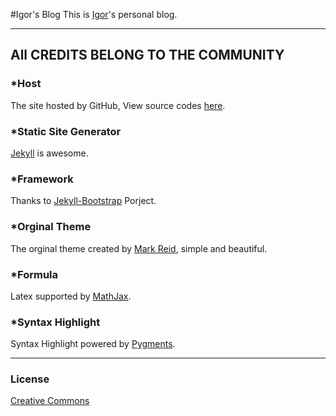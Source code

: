 #Igor's Blog
This is [Igor](http://igorw.org)'s personal blog.

---

## All CREDITS BELONG TO THE COMMUNITY

### *Host
The site hosted by GitHub, View source codes [here](https://github.com/waigx/blog).

### *Static Site Generator
[Jekyll](https://github.com/mojombo/jekyll) is awesome.

### *Framework
Thanks to [Jekyll-Bootstrap](http://jekyllbootstrap.com) Porject.

### *Orginal Theme
The orginal theme created by [Mark Reid](http://mark.reid.name), simple and beautiful.

### *Formula
Latex supported by [MathJax](http://www.mathjax.org/).

### *Syntax Highlight
Syntax Highlight powered by [Pygments](http://pygments.org/).

---
### License

[Creative Commons](http://creativecommons.org/licenses/by-nc-sa/3.0/)